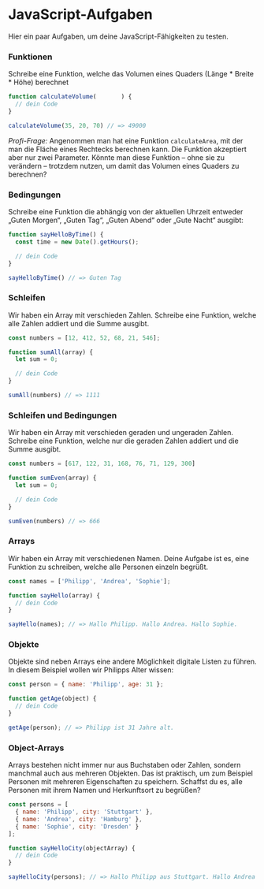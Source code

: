 # JavaScript-Aufgaben

Hier ein paar Aufgaben, um deine JavaScript-Fähigkeiten zu testen.

### Funktionen
Schreibe eine Funktion, welche das Volumen eines Quaders (Länge * Breite * Höhe) berechnet

```javascript
function calculateVolume(       ) {
  // dein Code
}

calculateVolume(35, 20, 70) // => 49000
```

*Profi-Frage:* Angenommen man hat eine Funktion `calculateArea`, mit der man die Fläche eines Rechtecks berechnen kann. Die Funktion akzeptiert aber nur zwei Parameter. Könnte man diese Funktion – ohne sie zu verändern – trotzdem nutzen, um damit das Volumen eines Quaders zu berechnen?

### Bedingungen
Schreibe eine Funktion die abhängig von der aktuellen Uhrzeit entweder „Guten Morgen“, „Guten Tag“, „Guten Abend“ oder „Gute Nacht“ ausgibt:

```javascript
function sayHelloByTime() {
  const time = new Date().getHours(); 

  // dein Code
}

sayHelloByTime() // => Guten Tag
```

### Schleifen
Wir haben ein Array mit verschieden Zahlen. Schreibe eine Funktion, welche alle Zahlen addiert und die Summe ausgibt.

```javascript
const numbers = [12, 412, 52, 68, 21, 546];

function sumAll(array) {
  let sum = 0;

  // dein Code
}

sumAll(numbers) // => 1111
```

### Schleifen und Bedingungen
Wir haben ein Array mit verschieden geraden und ungeraden Zahlen. Schreibe eine Funktion, welche nur die geraden Zahlen addiert und die Summe ausgibt.

```javascript
const numbers = [617, 122, 31, 168, 76, 71, 129, 300]

function sumEven(array) {
  let sum = 0;

  // dein Code
}

sumEven(numbers) // => 666
```

### Arrays
Wir haben ein Array mit verschiedenen Namen. Deine Aufgabe ist es, eine Funktion zu schreiben, welche alle Personen einzeln begrüßt.

```javascript
const names = ['Philipp', 'Andrea', 'Sophie'];

function sayHello(array) {
  // dein Code
}

sayHello(names); // => Hallo Philipp. Hallo Andrea. Hallo Sophie.
```

### Objekte
Objekte sind neben Arrays eine andere Möglichkeit digitale Listen zu führen. In diesem Beispiel wollen wir Philipps Alter wissen:

```javascript
const person = { name: 'Philipp', age: 31 };

function getAge(object) {
  // dein Code
}

getAge(person); // => Philipp ist 31 Jahre alt.
```

### Object-Arrays
Arrays bestehen nicht immer nur aus Buchstaben oder Zahlen, sondern manchmal auch aus mehreren Objekten. Das ist praktisch, um zum Beispiel Personen mit mehreren Eigenschaften zu speichern. Schaffst du es, alle Personen mit ihrem Namen und Herkunftsort zu begrüßen?

```javascript
const persons = [
  { name: 'Philipp', city: 'Stuttgart' },
  { name: 'Andrea', city: 'Hamburg' },
  { name: 'Sophie', city: 'Dresden' }
];

function sayHelloCity(objectArray) {
  // dein Code
}

sayHelloCity(persons); // => Hallo Philipp aus Stuttgart. Hallo Andrea aus Hamburg. Hallo Sophie aus Dresden.
```
